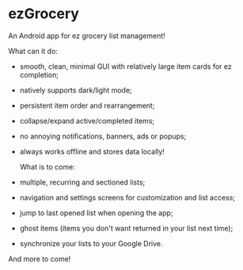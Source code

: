 # ezGrocery
An Android app for ez grocery list management!

What can it do:
- smooth, clean, minimal GUI with relatively large item cards for ez completion;
- natively supports dark/light mode;
- persistent item order and rearrangement;
- collapse/expand active/completed items;
- no annoying notifications, banners, ads or popups;
- always works offline and stores data locally!

  What is to come:
- multiple, recurring and sectioned lists;
- navigation and settings screens for customization and list access;
- jump to last opened list when opening the app;
- ghost items (items you don't want returned in your list next time);
- synchronize your lists to your Google Drive.

And more to come!